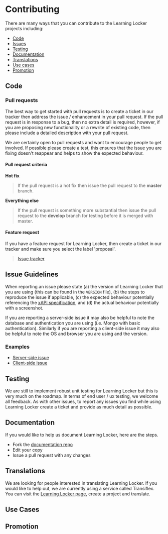 ---
---

Contributing
============

There are many ways that you can contribute to the Learning Locker projects including:

- [Code](#code)
- [Issues](#issue-guidelines)
- [Testing](#testing)
- [Documentation](#documentation)
- [Translations](#translations)
- [Use cases](#use-cases)
- [Promotion](#promotion)

## Code

### Pull requests

The best way to get started with pull requests is to create a ticket in our tracker then address the issue / enhancement in your pull request. If the pull request is in response to a bug, then no extra detail is required, however, if you are proposing new functionality or a rewrite of existing code, then please include a detailed description with your pull request.

We are certainly open to pull requests and want to encourage people to get involved. If possible please create a test, this ensures that the issue you are fixing doesn't reappear and helps to show the expected behaviour.

#### Pull request criteria

**Hot fix**
> If the pull request is a hot fix then issue the pull request to the **master** branch.

**Everything else**
> If the pull request is something more substantial then issue the pull request to the **develop** branch for testing before it is merged with master.

#### Feature request

If you have a feature request for Learning Locker, then create a ticket in our tracker and make sure you select the label 'proposal'.

> [Issue tracker](https://github.com/LearningLocker/learninglocker/issues)

## Issue Guidelines

When reporting an issue please state (a) the version of Learning Locker that you are using (this can be found in the `VERSION` file), (b) the steps to reproduce the issue if applicable, (c) the expected behaviour potentially referencing the [xAPI specification](https://github.com/adlnet/xAPI-Spec/blob/master/xAPI.md), and (d) the actual behaviour potentially with a screenshot.

If you are reporting a server-side issue it may also be helpful to note the database and authentication you are using (i.e. Mongo with basic authentication). Similarly if you are reporting a client-side issue it may also be helpful to note the OS and browser you are using and the version.

### Examples
- [Server-side issue](https://github.com/LearningLocker/learninglocker/issues/315)
- [Client-side issue](https://github.com/LearningLocker/learninglocker/issues/317)

## Testing

We are still to implement robust unit testing for Learning Locker but this is very much on the roadmap. In terms of end user / ux testing, we welcome all feedback. As with other issues, to report any issues you find while using Learning Locker create a ticket and provide as much detail as possible.

## Documentation

If you would like to help us document Learning Locker, here are the steps.

*  Fork the [documentation repo](https://github.com/learninglocker/docs)
*  Edit your copy
*  Issue a pull request with any changes

## Translations

We are looking for people interested in translating Learning Locker. If you would like to help out, we are currently using a service called Transiflex. You can visit the [Learning Locker page](https://www.transifex.com/projects/p/learning-locker/), create a project and translate.

## Use Cases


## Promotion

